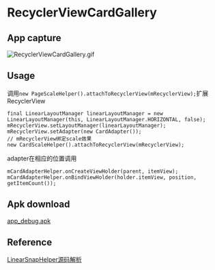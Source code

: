 # RecyclerViewCardGallery

## App capture
![RecyclerViewCardGallery.gif](http://7xqerh.com1.z0.glb.clouddn.com/RecyclerViewCardGallery.gif)

## Usage

调用`new PageScaleHelper().attachToRecyclerView(mRecyclerView);`扩展RecyclerView
```
final LinearLayoutManager linearLayoutManager = new LinearLayoutManager(this, LinearLayoutManager.HORIZONTAL, false);
mRecyclerView.setLayoutManager(linearLayoutManager);
mRecyclerView.setAdapter(new CardAdapter());
// mRecyclerView绑定scale效果
new CardScaleHelper().attachToRecyclerView(mRecyclerView);
```

adapter在相应的位置调用
```
mCardAdapterHelper.onCreateViewHolder(parent, itemView);
mCardAdapterHelper.onBindViewHolder(holder.itemView, position, getItemCount());
```

## Apk download
[app_debug.apk](./art/app_debug.apk)

## Reference
[LinearSnapHelper源码解析](http://huazhiyuan2008.github.io/2016/09/01/LinearSnapHelper源码解析)